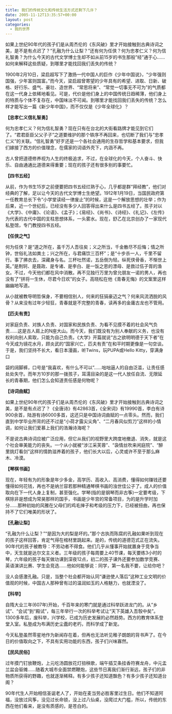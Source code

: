 ```yaml
---
title: 我们的传统文化和传统生活方式还剩下几许？
date: 2005-11-12T13:35:57+00:00
layout: post
categories:
  - 我的世界
---
```


如果上世纪90年代的孩子们是从周杰伦的《东风破》里才开始接触到古典诗词之美，是不是有点迟了？”孔融为什么让梨？”还有何为任侠？何为忠孝仁义？何为信礼智勇？为什么今天的古代文学博士生却不如从前15岁的书生那般”经”通于心……如何来解释这些质疑，到哪里才能找回我们丢失的传统？

1900年2月10日，梁启超写下了激扬一代中国人的巨作《少年中国说》，“少年强则国强，少年富则国富。”而今天，梁启超曾寄望的少年具有的希望、进取、日新、破格、好行乐、盛气、豪壮、造世界、“常思将来”、“常觉一切事无不可为”的气质都在这一代身上依稀地看见。可是，代价是他们身上的中国传统日趋稀薄，他们身上的特质与个体不复存在，中国味淡不可闻。到哪里才能找回我们丢失的传统？怎么样才能写出一篇《新少年中国》，而不仅仅是《少年全球化》？

**【忠孝仁义信礼智勇】**

何为忠孝仁义？何为信礼智勇？现在只有在台北的大街看路牌才能见到它们了。“君君臣臣父父子子”之道要维护的那个轶序不再回来，也切断了我们与“忠孝仁义”的关联。“信礼智勇”好歹还是一个各社会通用的生存哲学和基本要求，但我们嫁接了西方的价值理念，在儒家的词语外壳下，内涵不再。

古人曾把道德修养视为人生的终极追求，不过，在全球化的今天，个人奋斗、快乐、自由通通比道德来得重要；现在的孩子还有很多别的事要忙。

**【四书五经】**

从前，作为书生15岁之前便要把四书五经烂熟于心，几乎都是群“拜经教”，他们对经典的了解，足以让今天的古代文学博士生绝望。1912年1月19日，当国民政府第一任教育总长下令“小学堂读经一律废止”的时候，这是一个解放思想的壮举；作为后果，近一个世纪后，已经没有多少人回答得出来什么是四书五经了。孩子对以《大学》、《中庸》、《论语》、《孟子》；《易经》、《尚书》、《诗经》、《礼记》、《左传》为代表的古代中国的支柱思想体系，一头雾水。现在，舒乙在北京创办了一家现代私塾馆，专门教授四书五经。

**【任侠之气】**

何为任侠？是“道之所在，虽千万人吾往矣；义之所当，千金散尽不后悔；情之所钟，世俗礼法如粪土；兴之所在，与君痛饮三百杯”；是“十步杀一人，千里不留行。事了拂衣去，深藏身与名。三杯吐然诺，五岳倒为轻。纵死侠骨香，不惭世上英。”是荆轲、是聂政、是专诸、是李白、是一饭之恩的漂母、是救过伍子胥的渔女。不过，今天他们都在风中消散。再不见独行万里为曾允朋友一诺的男人，再也没有了“拼将一生休，尽君今日欢”的女子。高晓松在他《青春无悔》的文案里这样幽幽地写道。

从小就被教导明哲保身，不要相信别人，何来的狂狷豪迈之气？何来风流洒脱的风骨？从来没有过年少轻狂，青春就是不完整的青春，读再多的金庸古龙也不管用。

**【匹夫有责】**

对家庭负责、对族人负责、对国家和民族负责、为看不见摸不着的社会风气负责……这是古人肩上的N座大山。而今天，我们既没有为别人奉献的义务，也没有权利向别人索取，只能为自己负责。《大学》开篇就说“古之欲明明德于天下者”在今天成为镜花水月，顾炎武的“国家兴亡，匹夫有责”在和平时期更像是一句空谈。于是，我们坚持不长大，看日本漫画，听Twins，玩PUPA或Hello Kitty，穿满身口

袋的阔脚裤，口号是“我喜欢，有什么不可以”……咄咄逼人的自由泛滥，让责任感处处失守。而年方10岁的那一拨孩子，耳濡目染的是这一代人放任自流、无限延长的青春期，他们怎么会知道责任感是何物呢？

**【诗词曲赋】**

如果上世纪90年代的孩子们是从周杰伦的《东风破》里才开始接触到古典诗词之美，是不是有点迟了？《全唐诗》有42863首，《全宋词》有19990首，李白有诗900余首，陆游有诗6000多首，这还只是中国诗词曲赋的一点零头。然而，我们直到中学毕业所背的还不过是“小荷才露尖尖角”、“二月春风似剪刀”这样的小情调，如何让我们爱慕上我们的浩瀚诗海呢？

不是说古典诗词应被广泛应用，但它从我们的视野里大跨度地撤退、消失，就是这个社会审美能力的丧失。一个从小就被“涉江采芙蓉”、“袅情丝吹来闲庭院”、“醉里挑灯看剑”这样的情韵滋养着的孩子，他们长大以后，心灵或许不至于那么麻木、冷漠。

**【琴棋书画】**

现在，年轻有为的形象是年少多金，高学历、高收入、高消费，懂得如何赚钱还要懂得如何花钱，再也不是纳兰容若那种精通琴棋书画的浊世佳公子了。成人的价值取向在下一代人身上复制，甚至强化。学琴(指的是钢琴而非古筝)一定要考级，下棋除非是想成为常昊那样的国手，书画是少年宫的常备项目，为的是升学时加分……那种初始的风雅在父母们的鸡毛掸子和考级的压力下，已经被扭曲，再也保持不了它们唯美的形状了。

**【孔融让梨】**

“孔融为什么让梨？”“是因为大的梨是坏的。”那个古执而陈腐的孔融如果听到现在的孩子这样回答，肯定气得在棺材里跳起来。是的，传统的道德范式正在流失。90年代的孩子被教导：不劳动者不得食。他们几乎从懂事开始就置身于竞争当中，天生就是达尔文主义者。三年级的孩子每周要上40节课，每天要练3小时的琴，六年级的孩子每天做功课到深夜12点，初二的孩子课外还要参加数学竞赛、英语演讲比赛、学生会竞选……他如何能够说：同学，第一名我不要，让给你吧？

没人会感激孔融。只是，当整个社会都开始认同“谦逊使人落后”这种工业文明的价值观的时候，中国古人那种曾有过的温润如玉的人格魅力，也就湮没了。

**【科举】**

自隋大业三年(607年)开始，千百年来的寒门就是通过科举跃进龙门的。从“乡试”、“会试”到“殿试”，每三年举行一次的科举考试让“天下英雄入吾彀中矣”。1300多年后，废科举，兴学校，已成为历史发展的必然趋势。西方的教育体系登堂入室。私塾成为布满历史尘蠹的老朽，而科学成了新宠。

今天私塾虽然零星地作为新闻存在着，但再也无法听见稚子朗朗的背书声了。在今日的价值取向之下，不具有实用功能的东西，孩子们兴味寡然。

**【民风民俗】**

过年摸门钉放鞭炮，上元吃汤圆放花灯扭秧歌，端午插艾条挂香符赛龙舟，中元盂兰盆会驱傩……随着大城市全面禁燃鞭炮，这些节日离我们渐行渐远，孩子们的非物质所获得的野趣，也就逐渐稀释。有多少孩子还知道飘色？有多少孩子还知道台阁？

90年代生人开始相信圣诞老人了，开始在麦当劳必胜客里过生日。他们不知道阿福，没放过风筝，没见过长命锁，没上过八仙桌，没爬过大门槛，所以，传统的东西在他们看来，是没有质感的，是苍白的。